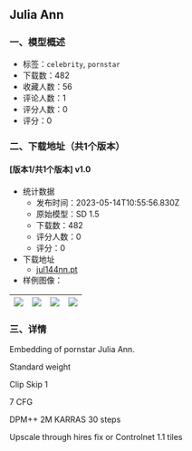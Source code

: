 ## Julia Ann
### 一、模型概述

- 标签：`celebrity`, `pornstar`
- 下载数：482
- 收藏人数：56
- 评论人数：1
- 评分人数：0
- 评分：0

### 二、下载地址（共1个版本）

#### [版本1/共1个版本] v1.0

- 统计数据
  - 发布时间：2023-05-14T10:55:56.830Z
  - 原始模型：SD 1.5
  - 下载数：482
  - 评分人数：0
  - 评分：0
- 下载地址
  - [jul144nn.pt](https://civitai.com/api/download/models/70402)
- 样例图像：

| <img src="https://image.civitai.com/xG1nkqKTMzGDvpLrqFT7WA/a93f9cd2-3bb5-41d0-905b-0a19f82a3a78/width=450/786277.jpeg" /> | <img src="https://image.civitai.com/xG1nkqKTMzGDvpLrqFT7WA/632c1dc4-f20d-4b7a-89ac-d92baae7b64f/width=450/786282.jpeg" /> | <img src="https://image.civitai.com/xG1nkqKTMzGDvpLrqFT7WA/b802f618-07cf-4284-a61a-14b755ca6716/width=450/786269.jpeg" /> | <img src="https://image.civitai.com/xG1nkqKTMzGDvpLrqFT7WA/48b44856-d686-469e-bf7e-a5410acdcbe1/width=450/786280.jpeg" /> |
| ---- | ---- | ---- | ---- |


### 三、详情
<p>Embedding of pornstar Julia Ann.</p><p>Standard weight</p><p>Clip Skip 1</p><p>7 CFG</p><p>DPM++ 2M KARRAS 30 steps</p><p>Upscale through hires fix or Controlnet 1.1 tiles</p>